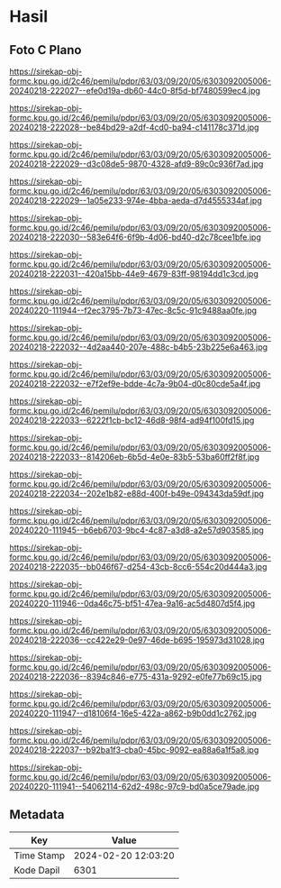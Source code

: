 # Hasil

## Foto C Plano

https://sirekap-obj-formc.kpu.go.id/2c46/pemilu/pdpr/63/03/09/20/05/6303092005006-20240218-222027--efe0d19a-db60-44c0-8f5d-bf7480599ec4.jpg

https://sirekap-obj-formc.kpu.go.id/2c46/pemilu/pdpr/63/03/09/20/05/6303092005006-20240218-222028--be84bd29-a2df-4cd0-ba94-c141178c371d.jpg

https://sirekap-obj-formc.kpu.go.id/2c46/pemilu/pdpr/63/03/09/20/05/6303092005006-20240218-222029--d3c08de5-9870-4328-afd9-89c0c936f7ad.jpg

https://sirekap-obj-formc.kpu.go.id/2c46/pemilu/pdpr/63/03/09/20/05/6303092005006-20240218-222029--1a05e233-974e-4bba-aeda-d7d4555334af.jpg

https://sirekap-obj-formc.kpu.go.id/2c46/pemilu/pdpr/63/03/09/20/05/6303092005006-20240218-222030--583e64f6-6f9b-4d06-bd40-d2c78cee1bfe.jpg

https://sirekap-obj-formc.kpu.go.id/2c46/pemilu/pdpr/63/03/09/20/05/6303092005006-20240218-222031--420a15bb-44e9-4679-83ff-98194dd1c3cd.jpg

https://sirekap-obj-formc.kpu.go.id/2c46/pemilu/pdpr/63/03/09/20/05/6303092005006-20240220-111944--f2ec3795-7b73-47ec-8c5c-91c9488aa0fe.jpg

https://sirekap-obj-formc.kpu.go.id/2c46/pemilu/pdpr/63/03/09/20/05/6303092005006-20240218-222032--4d2aa440-207e-488c-b4b5-23b225e6a463.jpg

https://sirekap-obj-formc.kpu.go.id/2c46/pemilu/pdpr/63/03/09/20/05/6303092005006-20240218-222032--e7f2ef9e-bdde-4c7a-9b04-d0c80cde5a4f.jpg

https://sirekap-obj-formc.kpu.go.id/2c46/pemilu/pdpr/63/03/09/20/05/6303092005006-20240218-222033--6222f1cb-bc12-46d8-98f4-ad94f100fd15.jpg

https://sirekap-obj-formc.kpu.go.id/2c46/pemilu/pdpr/63/03/09/20/05/6303092005006-20240218-222033--814206eb-6b5d-4e0e-83b5-53ba60ff2f8f.jpg

https://sirekap-obj-formc.kpu.go.id/2c46/pemilu/pdpr/63/03/09/20/05/6303092005006-20240218-222034--202e1b82-e88d-400f-b49e-094343da59df.jpg

https://sirekap-obj-formc.kpu.go.id/2c46/pemilu/pdpr/63/03/09/20/05/6303092005006-20240220-111945--b6eb6703-9bc4-4c87-a3d8-a2e57d903585.jpg

https://sirekap-obj-formc.kpu.go.id/2c46/pemilu/pdpr/63/03/09/20/05/6303092005006-20240218-222035--bb046f67-d254-43cb-8cc6-554c20d444a3.jpg

https://sirekap-obj-formc.kpu.go.id/2c46/pemilu/pdpr/63/03/09/20/05/6303092005006-20240220-111946--0da46c75-bf51-47ea-9a16-ac5d4807d5f4.jpg

https://sirekap-obj-formc.kpu.go.id/2c46/pemilu/pdpr/63/03/09/20/05/6303092005006-20240218-222036--cc422e29-0e97-46de-b695-195973d31028.jpg

https://sirekap-obj-formc.kpu.go.id/2c46/pemilu/pdpr/63/03/09/20/05/6303092005006-20240218-222036--8394c846-e775-431a-9292-e0fe77b69c15.jpg

https://sirekap-obj-formc.kpu.go.id/2c46/pemilu/pdpr/63/03/09/20/05/6303092005006-20240220-111947--d18106f4-16e5-422a-a862-b9b0dd1c2762.jpg

https://sirekap-obj-formc.kpu.go.id/2c46/pemilu/pdpr/63/03/09/20/05/6303092005006-20240218-222037--b92ba1f3-cba0-45bc-9092-ea88a6a1f5a8.jpg

https://sirekap-obj-formc.kpu.go.id/2c46/pemilu/pdpr/63/03/09/20/05/6303092005006-20240220-111941--54062114-62d2-498c-97c9-bd0a5ce79ade.jpg


## Metadata

| Key        | Value               |
| ---------- | ------------------- |
| Time Stamp | 2024-02-20 12:03:20 |
| Kode Dapil | 6301                |



